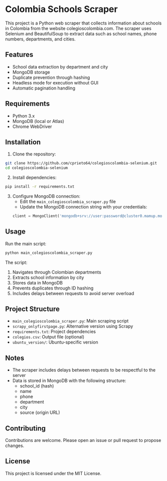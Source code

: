 # Colombia Schools Scraper

This project is a Python web scraper that collects information about schools in Colombia from the website colegioscolombia.com. The scraper uses Selenium and BeautifulSoup to extract data such as school names, phone numbers, departments, and cities.

## Features

- School data extraction by department and city
- MongoDB storage
- Duplicate prevention through hashing
- Headless mode for execution without GUI
- Automatic pagination handling

## Requirements

- Python 3.x
- MongoDB (local or Atlas)
- Chrome WebDriver

## Installation

1. Clone the repository:
```bash
git clone https://github.com/cprieto64/colegioscolombia-selenium.git
cd colegioscolombia-selenium
```

2. Install dependencies:
```bash
pip install -r requirements.txt
```

3. Configure MongoDB connection:
   - Edit the `main_colegioscolombia_scraper.py` file
   - Update the MongoDB connection string with your credentials:
   ```python
   client = MongoClient('mongodb+srv://user:password@cluster0.mamup.mongodb.net')
   ```

## Usage

Run the main script:
```bash
python main_colegioscolombia_scraper.py
```

The script:
1. Navigates through Colombian departments
2. Extracts school information by city
3. Stores data in MongoDB
4. Prevents duplicates through ID hashing
5. Includes delays between requests to avoid server overload

## Project Structure

- `main_colegioscolombia_scraper.py`: Main scraping script
- `scrapy_onlyfirstpage.py`: Alternative version using Scrapy
- `requirements.txt`: Project dependencies
- `colegios.csv`: Output file (optional)
- `ubuntu_version/`: Ubuntu-specific version

## Notes

- The scraper includes delays between requests to be respectful to the server
- Data is stored in MongoDB with the following structure:
  - school_id (hash)
  - name
  - phone
  - department
  - city
  - source (origin URL)

## Contributing

Contributions are welcome. Please open an issue or pull request to propose changes.

## License

This project is licensed under the MIT License. 